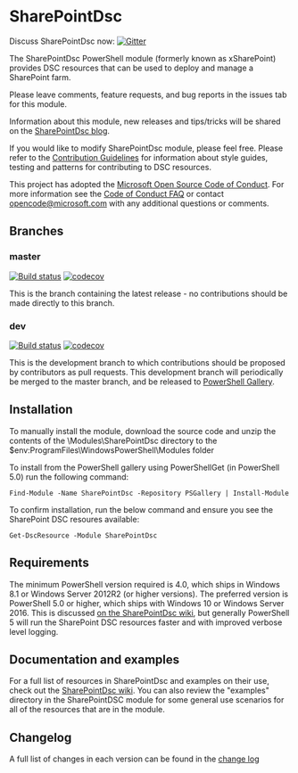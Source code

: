 # SharePointDsc

Discuss SharePointDsc now: [![Gitter](https://badges.gitter.im/Join%20Chat.svg)](https://gitter.im/PowerShell/xSharePoint?utm_source=badge&utm_medium=badge&utm_campaign=pr-badge)

The SharePointDsc PowerShell module (formerly known as xSharePoint) provides
DSC resources that can be used to deploy and manage a SharePoint farm.

Please leave comments, feature requests, and bug reports in the issues tab for
this module.

Information about this module, new releases and tips/tricks will be shared on the
[SharePointDsc blog](https://techcommunity.microsoft.com/t5/SharePointDsc/bg-p/SharePointDsc).

If you would like to modify SharePointDsc module, please feel free. Please
refer to the [Contribution Guidelines](https://github.com/dsccommunity/SharePointDsc/wiki/Contributing%20to%20SharePointDSC)
for information about style guides, testing and patterns for contributing
to DSC resources.

This project has adopted the [Microsoft Open Source Code of Conduct](https://opensource.microsoft.com/codeofconduct/).
For more information see the [Code of Conduct FAQ](https://opensource.microsoft.com/codeofconduct/faq/)
or contact [opencode@microsoft.com](mailto:opencode@microsoft.com) with any
additional questions or comments.

## Branches

### master

[![Build status](https://ci.appveyor.com/api/projects/status/aj6ce04iy5j4qcd4/branch/master?svg=true)](https://ci.appveyor.com/project/PowerShell/SharePointDsc/branch/master)
[![codecov](https://codecov.io/gh/PowerShell/SharePointDsc/branch/master/graph/badge.svg)](https://codecov.io/gh/PowerShell/SharePointDsc/branch/master)

This is the branch containing the latest release -
no contributions should be made directly to this branch.

### dev

[![Build status](https://ci.appveyor.com/api/projects/status/aj6ce04iy5j4qcd4/branch/dev?svg=true)](https://ci.appveyor.com/project/PowerShell/SharePointDsc/branch/dev)
[![codecov](https://codecov.io/gh/PowerShell/SharePointDsc/branch/dev/graph/badge.svg)](https://codecov.io/gh/PowerShell/SharePointDsc/branch/dev)

This is the development branch
to which contributions should be proposed by contributors as pull requests.
This development branch will periodically be merged to the master branch,
and be released to [PowerShell Gallery](https://www.powershellgallery.com/).

## Installation

To manually install the module, download the source code and unzip the contents
of the \Modules\SharePointDsc directory to the
$env:ProgramFiles\WindowsPowerShell\Modules folder

To install from the PowerShell gallery using PowerShellGet (in PowerShell 5.0)
run the following command:

    Find-Module -Name SharePointDsc -Repository PSGallery | Install-Module

To confirm installation, run the below command and ensure you see the
SharePoint DSC resoures available:

    Get-DscResource -Module SharePointDsc

## Requirements

The minimum PowerShell version required is 4.0, which ships in Windows 8.1
or Windows Server 2012R2 (or higher versions). The preferred version is
PowerShell 5.0 or higher, which ships with Windows 10 or Windows Server 2016.
This is discussed [on the SharePointDsc wiki](https://github.com/dsccommunity/SharePointDsc/wiki/Remote%20sessions%20and%20the%20InstallAccount%20variable),
but generally PowerShell 5 will run the SharePoint DSC resources faster and
with improved verbose level logging.

## Documentation and examples

For a full list of resources in SharePointDsc and examples on their use, check
out the [SharePointDsc wiki](https://github.com/dsccommunity/SharePointDsc/wiki).
You can also review the "examples" directory in the SharePointDSC module for
some general use scenarios for all of the resources that are in the module.

## Changelog

A full list of changes in each version can be found in the
[change log](CHANGELOG.md)
